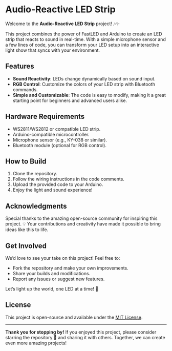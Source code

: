 # Audio-Reactive LED Strip

Welcome to the **Audio-Reactive LED Strip** project! 🎶✨

This project combines the power of FastLED and Arduino to create an LED strip that reacts to sound in real-time. With a simple microphone sensor and a few lines of code, you can transform your LED setup into an interactive light show that syncs with your environment.

## Features
- **Sound Reactivity**: LEDs change dynamically based on sound input.
- **RGB Control**: Customize the colors of your LED strip with Bluetooth commands.
- **Simple and Customizable**: The code is easy to modify, making it a great starting point for beginners and advanced users alike.

## Hardware Requirements
- WS2811/WS2812 or compatible LED strip.
- Arduino-compatible microcontroller.
- Microphone sensor (e.g., KY-038 or similar).
- Bluetooth module (optional for RGB control).

## How to Build
1. Clone the repository.
2. Follow the wiring instructions in the code comments.
3. Upload the provided code to your Arduino.
4. Enjoy the light and sound experience!

## Acknowledgments
Special thanks to the amazing open-source community for inspiring this project. 💡 Your contributions and creativity have made it possible to bring ideas like this to life.

## Get Involved
We’d love to see your take on this project! Feel free to:
- Fork the repository and make your own improvements.
- Share your builds and modifications.
- Report any issues or suggest new features.

Let’s light up the world, one LED at a time! 🚀

## License
This project is open-source and available under the [MIT License](LICENSE).

---

**Thank you for stopping by!** If you enjoyed this project, please consider starring the repository 🌟 and sharing it with others. Together, we can create even more amazing projects!
